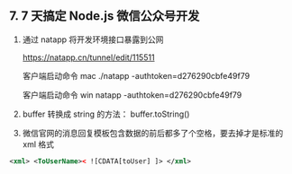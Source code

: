 ## 7. 7 天搞定 Node.js 微信公众号开发

1. 通过 natapp 将开发环境接口暴露到公网

   https://natapp.cn/tunnel/edit/115511

   客户端启动命令 mac ./natapp -authtoken=d276290cbfe49f79

   客户端启动命令 win natapp -authtoken=d276290cbfe49f79

2. buffer 转换成 string 的方法： buffer.toString()

3. 微信官网的消息回复模板包含数据的前后都多了个空格，要去掉才是标准的 xml 格式

```xml
<xml> <ToUserName>< ![CDATA[toUser] ]> </xml>
```

